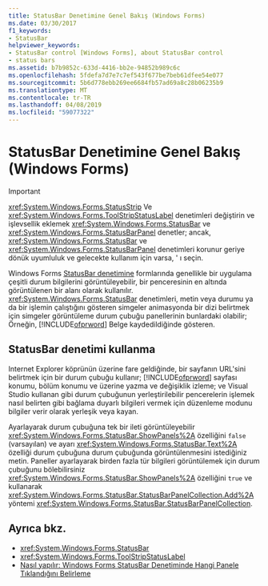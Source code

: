 ```yaml
---
title: StatusBar Denetimine Genel Bakış (Windows Forms)
ms.date: 03/30/2017
f1_keywords:
- StatusBar
helpviewer_keywords:
- StatusBar control [Windows Forms], about StatusBar control
- status bars
ms.assetid: b7b9852c-633d-4416-bb2e-94852b989c6c
ms.openlocfilehash: 5fdefa7d7e7c7ef543f677be7beb61dfee54e077
ms.sourcegitcommit: 5b6d778ebb269ee6684fb57ad69a8c28b06235b9
ms.translationtype: MT
ms.contentlocale: tr-TR
ms.lasthandoff: 04/08/2019
ms.locfileid: "59077322"
---
```

# <a name="statusbar-control-overview-windows-forms"></a>StatusBar Denetimine Genel Bakış (Windows Forms)
> [!IMPORTANT]
>  <xref:System.Windows.Forms.StatusStrip> Ve <xref:System.Windows.Forms.ToolStripStatusLabel> denetimleri değiştirin ve işlevsellik eklemek <xref:System.Windows.Forms.StatusBar> ve <xref:System.Windows.Forms.StatusBarPanel> denetler; ancak, <xref:System.Windows.Forms.StatusBar> ve <xref:System.Windows.Forms.StatusBarPanel> denetimleri korunur geriye dönük uyumluluk ve gelecekte kullanım için varsa, ' ı seçin.  
  
 Windows Forms [StatusBar denetimine](statusbar-control-windows-forms.md) formlarında genellikle bir uygulama çeşitli durum bilgilerini görüntüleyebilir, bir penceresinin en altında görüntülenen bir alanı olarak kullanılır. <xref:System.Windows.Forms.StatusBar> denetimleri, metin veya durumu ya da bir işlemin çalıştığını gösteren simgeler animasyonda bir dizi belirtmek için simgeler görüntüleme durum çubuğu panellerinin bunlardaki olabilir; Örneğin, [!INCLUDE[ofprword](../../../../includes/ofprword-md.md)] Belge kaydedildiğinde gösteren.  
  
## <a name="using-the-statusbar-control"></a>StatusBar denetimi kullanma  
 Internet Explorer köprünün üzerine fare geldiğinde, bir sayfanın URL'sini belirtmek için bir durum çubuğu kullanır; [!INCLUDE[ofprword](../../../../includes/ofprword-md.md)] sayfası konumu, bölüm konumu ve üzerine yazma ve değişiklik izleme; ve Visual Studio kullanan gibi durum çubuğunun yerleştirilebilir pencerelerin işlemek nasıl belirten gibi bağlama duyarlı bilgileri vermek için düzenleme modunu bilgiler verir olarak yerleşik veya kayan.  
  
 Ayarlayarak durum çubuğuna tek bir ileti görüntüleyebilir <xref:System.Windows.Forms.StatusBar.ShowPanels%2A> özelliğini `false` (varsayılan) ve ayarı <xref:System.Windows.Forms.StatusBar.Text%2A> özelliği durum çubuğuna durum çubuğunda görüntülenmesini istediğiniz metin. Paneller ayarlayarak birden fazla tür bilgileri görüntülemek için durum çubuğunu bölebilirsiniz <xref:System.Windows.Forms.StatusBar.ShowPanels%2A> özelliğini `true` ve kullanarak <xref:System.Windows.Forms.StatusBar.StatusBarPanelCollection.Add%2A> yöntemi <xref:System.Windows.Forms.StatusBar.StatusBarPanelCollection>.  
  
## <a name="see-also"></a>Ayrıca bkz.

- <xref:System.Windows.Forms.StatusBar>
- <xref:System.Windows.Forms.ToolStripStatusLabel>
- [Nasıl yapılır: Windows Forms StatusBar Denetiminde Hangi Panele Tıklandığını Belirleme](determine-which-panel-wf-statusbar-control-was-clicked.md)
